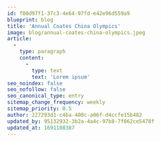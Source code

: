 ```yaml
---
id: f00d97f1-37c3-4e64-97fd-e42e96d559a9
blueprint: blog
title: 'Annual Coates China Olympics'
image: blog/annual-coates-china-olympics.jpeg
article:
  -
    type: paragraph
    content:
      -
        type: text
        text: 'Lorem ipsum'
seo_noindex: false
seo_nofollow: false
seo_canonical_type: entry
sitemap_change_frequency: weekly
sitemap_priority: 0.5
author: 227293d1-c4ba-400c-a06f-d4ccfe15b482
updated_by: 95132932-3b2a-4a4c-97b8-7f062ce5478f
updated_at: 1691108387
---
```

